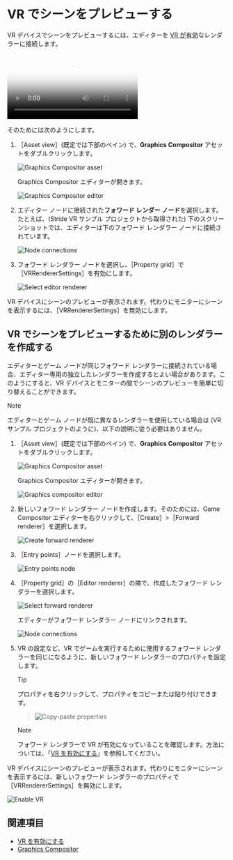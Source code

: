 # VR でシーンをプレビューする

VR デバイスでシーンをプレビューするには、エディターを [VR が有効](enable-vr.md)なレンダラーに接続します。

<p>
<video autoplay loop class="responsive-video" poster="media/vr-editor_640.jpg">
   <source src="media/vr-editor_640.mp4" type="video/mp4">
</video>
</p>

そのためには次のようにします。

1. ［Asset view］(既定では下部のペイン) で、**Graphics Compositor** アセットをダブルクリックします。

    ![Graphics Compositor asset](../graphics/graphics-compositor/media/graphics-compositor-asset.png)

    Graphics Compositor エディターが開きます。

    ![Graphics Compositor editor](media/graphics-compositor-VR-template.png)

2. エディター ノードに接続された**フォワード レンダー ノード**を選択します。たとえば、(Stride VR サンプル プロジェクトから取得された) 下のスクリーンショットでは、エディターは下のフォワード レンダラー ノードに接続されています。

    ![Node connections](media/node-connections.png)

3. フォワード レンダラー ノードを選択し、［Property grid］で［VRRendererSettings］を有効にします。

    ![Select editor renderer](media/enable-vr.png)

VR デバイスにシーンのプレビューが表示されます。代わりにモニターにシーンを表示するには、［VRRendererSettings］を無効にします。

## VR でシーンをプレビューするために別のレンダラーを作成する

エディターとゲーム ノードが同じフォワード レンダラーに接続されている場合、エディター専用の独立したレンダラーを作成するとよい場合があります。このようにすると、VR デバイスとモニターの間でシーンのプレビューを簡単に切り替えることができます。

>[!NOTE]
>エディターとゲーム ノードが既に異なるレンダラーを使用している場合は (VR サンプル プロジェクトのように)、以下の説明に従う必要はありません。

1. ［Asset view］(既定では下部のペイン) で、**Graphics Compositor** アセットをダブルクリックします。

    ![Graphics Compositor asset](../graphics/graphics-compositor/media/graphics-compositor-asset.png)

    Graphics Compositor エディターが開きます。

    ![Graphics compositor editor](media/graphics-compositor-no-editor-node.png)

2. 新しいフォワード レンダラー ノードを作成します。そのためには、Game Compositor エディターを右クリックして、［Create］>［Forward renderer］を選択します。

    ![Create forward renderer](media/create-forward-renderer.png)

3. ［Entry points］ノードを選択します。

    ![Entry points node](media/entry-points-node.png)

4. ［Property grid］の［Editor renderer］の隣で、作成したフォワード レンダラーを選択します。

    ![Select forward renderer](media/select-editor-forward-renderer.png)

    エディターがフォワード レンダラー ノードにリンクされます。

    ![Node connections](media/node-connections.png)

5. VR の設定など、VR でゲームを実行するために使用するフォワード レンダラーを同じになるように、新しいフォワード レンダラーのプロパティを設定します。

    > [!TIP]
    > プロパティを右クリックして、プロパティをコピーまたは貼り付けできます。

    > ![Copy-paste properties](media/copy-paste-properties.png)

    > [!NOTE]
    > フォワード レンダラーで VR が有効になっていることを確認します。方法については、「[VR を有効にする](enable-vr.md)」を参照してください。

VR デバイスにシーンのプレビューが表示されます。代わりにモニターにシーンを表示するには、新しいフォワード レンダラーのプロパティで［VRRendererSettings］を無効にします。

![Enable VR](media/vr-renderer-settings.png)

## 関連項目

* [VR を有効にする](enable-vr.md)
* [Graphics Compositor](../graphics/graphics-compositor/index.md)
